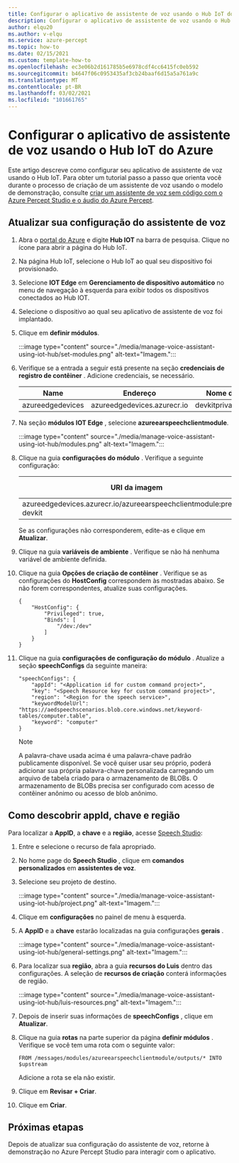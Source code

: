 ```yaml
---
title: Configurar o aplicativo de assistente de voz usando o Hub IoT do Azure
description: Configurar o aplicativo de assistente de voz usando o Hub IoT do Azure
author: elqu20
ms.author: v-elqu
ms.service: azure-percept
ms.topic: how-to
ms.date: 02/15/2021
ms.custom: template-how-to
ms.openlocfilehash: ec3e06b2d161785b5e6978cdf4cc6415fc0eb592
ms.sourcegitcommit: b4647f06c0953435af3cb24baaf6d15a5a761a9c
ms.translationtype: MT
ms.contentlocale: pt-BR
ms.lasthandoff: 03/02/2021
ms.locfileid: "101661765"
---
```

# <a name="configure-voice-assistant-application-using-azure-iot-hub"></a>Configurar o aplicativo de assistente de voz usando o Hub IoT do Azure

Este artigo descreve como configurar seu aplicativo de assistente de voz usando o Hub IoT. Para obter um tutorial passo a passo que orienta você durante o processo de criação de um assistente de voz usando o modelo de demonstração, consulte [criar um assistente de voz sem código com o Azure Percept Studio e o áudio do Azure Percept](./tutorial-no-code-speech.md).

## <a name="update-your-voice-assistant-configuration"></a>Atualizar sua configuração do assistente de voz

1. Abra o [portal do Azure](https://portal.azure.com/?feature.canmodifystamps=true&Microsoft_Azure_Iothub=aduprod&microsoft_azure_marketplace_ItemHideKey=Microsoft_Azure_ADUHidden#home) e digite **Hub IOT** na barra de pesquisa. Clique no ícone para abrir a página do Hub IoT.

1. Na página Hub IoT, selecione o Hub IoT ao qual seu dispositivo foi provisionado.

1. Selecione **IOT Edge** em **Gerenciamento de dispositivo automático** no menu de navegação à esquerda para exibir todos os dispositivos conectados ao Hub IOT.

1. Selecione o dispositivo ao qual seu aplicativo de assistente de voz foi implantado.

1. Clique em **definir módulos**.

    :::image type="content" source="./media/manage-voice-assistant-using-iot-hub/set-modules.png" alt-text="Imagem.":::

1. Verifique se a entrada a seguir está presente na seção **credenciais de registro de contêiner** . Adicione credenciais, se necessário.

    |Name|Endereço|Nome de Usuário|Senha|
    |----|-------|--------|--------|
    |azureedgedevices|azureedgedevices.azurecr.io|devkitprivatepreviewpull|

1. Na seção **módulos IOT Edge** , selecione **azureearspeechclientmodule**.

    :::image type="content" source="./media/manage-voice-assistant-using-iot-hub/modules.png" alt-text="Imagem.":::

1. Clique na guia **configurações do módulo** . Verifique a seguinte configuração:

    |URI da imagem|Reinicializar política|Status desejado|
    |---------|--------------|--------------|
    |azureedgedevices.azurecr.io/azureearspeechclientmodule:preload-devkit |always|executando|

    Se as configurações não corresponderem, edite-as e clique em **Atualizar**.

1. Clique na guia **variáveis de ambiente** . Verifique se não há nenhuma variável de ambiente definida.

1. Clique na guia **Opções de criação de contêiner** . Verifique se as configurações do **HostConfig** correspondem às mostradas abaixo. Se não forem correspondentes, atualize suas configurações.

    ```
    {
        "HostConfig": {
            "Privileged": true,
            "Binds": [
                "/dev:/dev"
            ]
        }
    }
    ```

1. Clique na guia **configurações de configuração do módulo** . Atualize a seção **speechConfigs** da seguinte maneira:

    ```
    "speechConfigs": {
        "appId": "<Application id for custom command project>",
        "key": "<Speech Resource key for custom command project>",
        "region": "<Region for the speech service>",
        "keywordModelUrl": "https://aedspeechscenarios.blob.core.windows.net/keyword-tables/computer.table",
        "keyword": "computer"
    }
    ```

    > [!NOTE]
    > A palavra-chave usada acima é uma palavra-chave padrão publicamente disponível. Se você quiser usar seu próprio, poderá adicionar sua própria palavra-chave personalizada carregando um arquivo de tabela criado para o armazenamento de BLOBs. O armazenamento de BLOBs precisa ser configurado com acesso de contêiner anônimo ou acesso de blob anônimo.

## <a name="how-to-find-out-appid-key-and-region"></a>Como descobrir appId, chave e região

Para localizar a **AppID**, a **chave** e a **região**, acesse [Speech Studio](https://speech.microsoft.com/):

1. Entre e selecione o recurso de fala apropriado.
1. No home page do **Speech Studio** , clique em **comandos personalizados** em **assistentes de voz**.
1. Selecione seu projeto de destino.

    :::image type="content" source="./media/manage-voice-assistant-using-iot-hub/project.png" alt-text="Imagem.":::

1. Clique em **configurações** no painel de menu à esquerda.
1. A **AppID** e a **chave** estarão localizadas na guia configurações **gerais** .

    :::image type="content" source="./media/manage-voice-assistant-using-iot-hub/general-settings.png" alt-text="Imagem.":::

1. Para localizar sua **região**, abra a guia **recursos do Luis** dentro das configurações. A seleção de **recursos de criação** conterá informações de região.

    :::image type="content" source="./media/manage-voice-assistant-using-iot-hub/luis-resources.png" alt-text="Imagem.":::

1. Depois de inserir suas informações de **speechConfigs** , clique em **Atualizar**.

1. Clique na guia **rotas** na parte superior da página **definir módulos** . Verifique se você tem uma rota com o seguinte valor:

    ```
    FROM /messages/modules/azureearspeechclientmodule/outputs/* INTO $upstream
    ```

    Adicione a rota se ela não existir.

1. Clique em **Revisar + Criar**.

1. Clique em **Criar**.

## <a name="next-steps"></a>Próximas etapas

Depois de atualizar sua configuração do assistente de voz, retorne à demonstração no Azure Percept Studio para interagir com o aplicativo.
